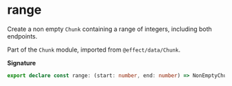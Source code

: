 # range

Create a non empty `Chunk` containing a range of integers, including both endpoints.

Part of the `Chunk` module, imported from `@effect/data/Chunk`.

**Signature**

```ts
export declare const range: (start: number, end: number) => NonEmptyChunk<number>
```
